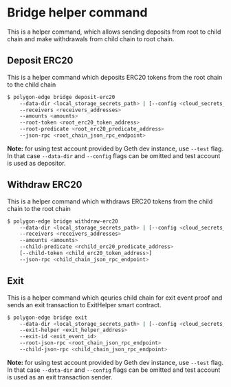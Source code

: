 # Bridge helper command

This is a helper command, which allows sending deposits from root to child chain and make withdrawals from child chain to root chain.

## Deposit ERC20

This is a helper command which deposits ERC20 tokens from the root chain to the child chain

```bash
$ polygon-edge bridge deposit-erc20
    --data-dir <local_storage_secrets_path> | [--config <cloud_secrets_manager_config_path>]
    --receivers <receivers_addresses>
    --amounts <amounts>
    --root-token <root_erc20_token_address>
    --root-predicate <root_erc20_predicate_address>
    --json-rpc <root_chain_json_rpc_endpoint>
```

**Note:** for using test account provided by Geth dev instance, use `--test` flag. In that case `--data-dir` and `--config` flags can be omitted and test account is used as depositor.

## Withdraw ERC20

This is a helper command which withdraws ERC20 tokens from the child chain to the root chain

```bash
$ polygon-edge bridge withdraw-erc20
    --data-dir <local_storage_secrets_path> | [--config <cloud_secrets_manager_config_path>]
    --receivers <receivers_addresses>
    --amounts <amounts>
    --child-predicate <rchild_erc20_predicate_address>
    [--child-token <child_erc20_token_address>]
    --json-rpc <child_chain_json_rpc_endpoint>
```

## Exit

This is a helper command which qeuries child chain for exit event proof and sends an exit transaction to ExitHelper smart contract.

```bash
$ polygon-edge bridge exit
    --data-dir <local_storage_secrets_path> | [--config <cloud_secrets_manager_config_path>]
    --exit-helper <exit_helper_address>
    --exit-id <exit_event_id>
    --root-json-rpc <root_chain_json_rpc_endpoint>
    --child-json-rpc <child_chain_json_rpc_endpoint>
```

**Note:** for using test account provided by Geth dev instance, use `--test` flag. In that case `--data-dir` and `--config` flags can be omitted and test account is used as an exit transaction sender.
